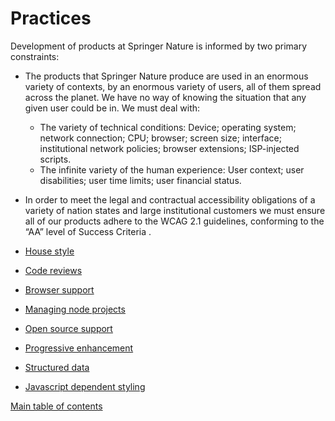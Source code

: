 # Practices

Development of products at Springer Nature is informed by two primary constraints:

* The products that Springer Nature produce are used in an enormous variety of contexts, by an enormous variety of users, all of them spread across the planet. We have no way of knowing the situation that any given user could be in. We must deal with:
  * The variety of technical conditions: Device; operating system; network connection; CPU; browser; screen size; interface; institutional network policies; browser extensions; ISP-injected scripts.
  * The infinite variety of the human experience: User context; user disabilities; user time limits; user financial status.
* In order to meet the legal and contractual accessibility obligations of a variety of nation states and large institutional customers we must ensure all of our products adhere to the WCAG 2.1 guidelines, conforming to the “AA” level of Success Criteria .

* [House style](house-style.md)
* [Code reviews](code-review.md)
* [Browser support](graded-browser-support.md)
* [Managing node projects](managing-node-projects.md)
* [Open source support](open-source-support.md)
* [Progressive enhancement](progressive-enhancement.md)
* [Structured data](structured-data.md)
* [Javascript dependent styling](javascript-styling.md)

[Main table of contents](../README.md#table-of-contents)

